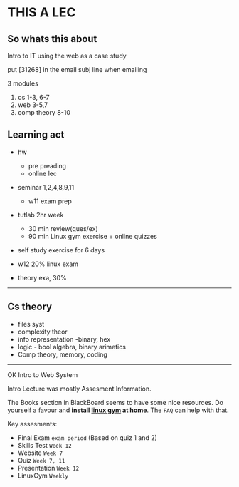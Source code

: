 # THIS A LEC

## So whats this about

Intro to IT using the web as a case study

put [31268] in the email subj line when emailing

3 modules

1. os 1-3, 6-7
2. web 3-5,7
3. comp theory 8-10

## Learning act

- hw
   - pre preading
   - online lec

- seminar 1,2,4,8,9,11
  - w11 exam prep

- tutlab 2hr week
  - 30 min review(ques/ex)
  - 90 min Linux gym exercise + online quizzes
- self study exercise for 6 days
- w12 20% linux exam
- theory exa,  30%
---

## Cs theory

- files syst
- complexity theor
- info representation -binary, hex
- logic - bool algebra, binary arimetics
- Comp theory, memory, coding

---

OK Intro to Web System

Intro Lecture was mostly Assesment Information.

The Books section in BlackBoard seems to have some nice resources.
Do yourself a favour and __install [linux gym](http://linuxgym.it.uts.edu.au/linuxgym/lgwww/) at home__. The `FAQ` can help with that.


Key assesments:

- Final Exam `exam period` (Based on quiz 1 and 2)
- Skills Test `Week 12`
- Website `Week 7`
- Quiz `Week 7, 11`
- Presentation `Week 12`
- LinuxGym `Weekly`
